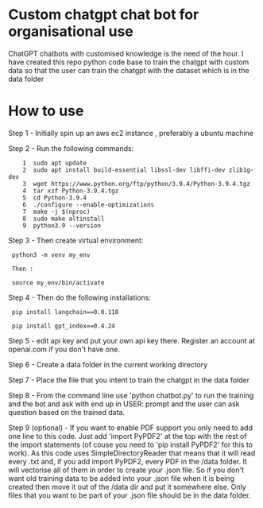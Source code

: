 # Custom chatgpt chat bot for organisational use
ChatGPT chatbots with customised knowledge is the need of the hour. I have created this repo python code base to train the chatgpt with custom data so that the user can train the chatgpt with the dataset which is in the data folder

How to use
==========

Step 1 - Initially spin up an aws ec2 instance , preferably a ubuntu machine

Step 2 - Run the following commands:

        1  sudo apt update
        2  sudo apt install build-essential libssl-dev libffi-dev zlib1g-dev
        3  wget https://www.python.org/ftp/python/3.9.4/Python-3.9.4.tgz
        4  tar xzf Python-3.9.4.tgz
        5  cd Python-3.9.4
        6  ./configure --enable-optimizations
        7  make -j $(nproc)
        8  sudo make altinstall
        9  python3.9 --version

Step 3 - Then create virtual environment:

     python3 -m venv my_env

     Then :

     source my_env/bin/activate

Step 4 - Then do the following installations:

     pip install langchain==0.0.118

     pip install gpt_index==0.4.24



Step 5 - edit api key and  put your own api key there. Register an account at openai.com if you don't have one.

Step 6 - Create a data folder in the current working directory

Step 7 - Place the file that you intent to train the chatgpt in the data folder

Step 8 - From the command line use 'python chatbot.py' to run the training and the bot and ask with end up in USER: prompt and the user can ask question based on the trained data.

Step 9 (optional) - If you want to enable PDF support you only need to add one line to this code. Just add 'import PyPDF2' at the top with the rest of the import statements (of couse you need to 'pip install PyPDF2' for this to work). As this code uses SimpleDirectoryReader that means that it will read every .txt and, if you add import PyPDF2, every PDF in the /data folder. It will vectorise all of them in order to create your .json file. So if you don't want old training data to be added into your .json file when it is being created then move it out of the /data dir and put it somewhere else. Only files that you want to be part of your .json file should be in the data folder.
